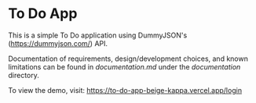 # To Do App

This is a simple To Do application using DummyJSON's (https://dummyjson.com/) API.

Documentation of requirements, design/development choices, and known limitations can be found in *documentation.md* under the *documentation* directory.

To view the demo, visit: https://to-do-app-beige-kappa.vercel.app/login
